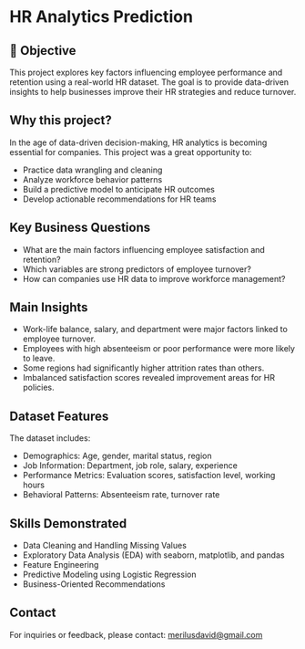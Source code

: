 # HR Analytics Prediction

## 🎯 Objective  
This project explores key factors influencing employee performance and retention using a real-world HR dataset. The goal is to provide data-driven insights to help businesses improve their HR strategies and reduce turnover.

## Why this project?

In the age of data-driven decision-making, HR analytics is becoming essential for companies. This project was a great opportunity to:

- Practice data wrangling and cleaning  
- Analyze workforce behavior patterns  
- Build a predictive model to anticipate HR outcomes  
- Develop actionable recommendations for HR teams

## Key Business Questions

- What are the main factors influencing employee satisfaction and retention?  
- Which variables are strong predictors of employee turnover?  
- How can companies use HR data to improve workforce management?

## Main Insights

- Work-life balance, salary, and department were major factors linked to employee turnover.  
- Employees with high absenteeism or poor performance were more likely to leave.  
- Some regions had significantly higher attrition rates than others.  
- Imbalanced satisfaction scores revealed improvement areas for HR policies.

## Dataset Features

The dataset includes:

- Demographics: Age, gender, marital status, region  
- Job Information: Department, job role, salary, experience  
- Performance Metrics: Evaluation scores, satisfaction level, working hours  
- Behavioral Patterns: Absenteeism rate, turnover rate

## Skills Demonstrated

- Data Cleaning and Handling Missing Values  
- Exploratory Data Analysis (EDA) with seaborn, matplotlib, and pandas  
- Feature Engineering  
- Predictive Modeling using Logistic Regression  
- Business-Oriented Recommendations

## Contact

For inquiries or feedback, please contact: merilusdavid@gmail.com

```

